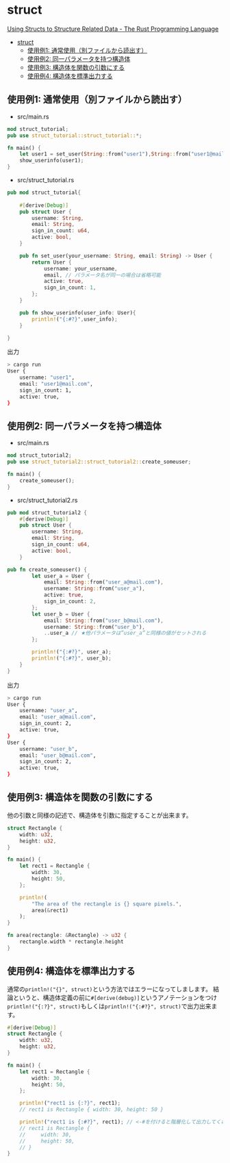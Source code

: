 # struct

[Using Structs to Structure Related Data - The Rust Programming Language](https://doc.rust-lang.org/book/ch05-00-structs.html)


<!-- @import "[TOC]" {cmd="toc" depthFrom=1 depthTo=6 orderedList=false} -->

<!-- code_chunk_output -->

- [struct](#struct)
  - [使用例1: 通常使用（別ファイルから読出す）](#使用例1-通常使用別ファイルから読出す)
  - [使用例2: 同一パラメータを持つ構造体](#使用例2-同一パラメータを持つ構造体)
  - [使用例3: 構造体を関数の引数にする](#使用例3-構造体を関数の引数にする)
  - [使用例4: 構造体を標準出力する](#使用例4-構造体を標準出力する)

<!-- /code_chunk_output -->


## 使用例1: 通常使用（別ファイルから読出す）

- src/main.rs

```rust
mod struct_tutorial;
pub use struct_tutorial::struct_tutorial::*;

fn main() {
    let user1 = set_user(String::from("user1"),String::from("user1@mail.com"));
    show_userinfo(user1);
}
```

- src/struct_tutorial.rs

```rust
pub mod struct_tutorial{
    
    #[derive(Debug)]
    pub struct User {
        username: String,
        email: String,
        sign_in_count: u64,
        active: bool,
    }

    pub fn set_user(your_username: String, email: String) -> User {
        return User {
            username: your_username,
            email, // パラメータ名が同一の場合は省略可能
            active: true,
            sign_in_count: 1,
        };
    }

    pub fn show_userinfo(user_info: User){
        println!("{:#?}",user_info);
    }

}
```

出力

```sh
> cargo run
User {
    username: "user1",
    email: "user1@mail.com",
    sign_in_count: 1,
    active: true,
}
```

## 使用例2: 同一パラメータを持つ構造体

- src/main.rs

```rust
mod struct_tutorial2;
pub use struct_tutorial2::struct_tutorial2::create_someuser;

fn main() {
    create_someuser();
}
```
- src/struct_tutorial2.rs

```rust
pub mod struct_tutorial2 {
    #[derive(Debug)]
    pub struct User {
        username: String,
        email: String,
        sign_in_count: u64,
        active: bool,
    }

pub fn create_someuser() {
        let user_a = User {
            email: String::from("user_a@mail.com"),
            username: String::from("user_a"),
            active: true,
            sign_in_count: 2,
        };
        let user_b = User {
            email: String::from("user_b@mail.com"),
            username: String::from("user_b"),
            ..user_a // ★他パラメータは”user_a”と同様の値がセットされる
        };

        println!("{:#?}", user_a);
        println!("{:#?}", user_b);
    }
}
```

出力

```sh
> cargo run
User {
    username: "user_a",
    email: "user_a@mail.com",
    sign_in_count: 2,
    active: true,
}
User {
    username: "user_b",
    email: "user_b@mail.com",
    sign_in_count: 2,
    active: true,
}
```

## 使用例3: 構造体を関数の引数にする

他の引数と同様の記述で、構造体を引数に指定することが出来ます。

```rust
struct Rectangle {
    width: u32,
    height: u32,
}

fn main() {
    let rect1 = Rectangle {
        width: 30,
        height: 50,
    };

    println!(
        "The area of the rectangle is {} square pixels.",
        area(&rect1)
    );
}

fn area(rectangle: &Rectangle) -> u32 {
    rectangle.width * rectangle.height
}
```

## 使用例4: 構造体を標準出力する

通常の`println!("{}", struct)`という方法ではエラーになってしまします。
結論というと、構造体定義の前に`#[derive(debug)]`というアノテーションをつけ
`println!("{:?}", struct)`もしくは`println!("{:#?}", struct)`で出力出来ます。

```rust
#[derive(Debug)]
struct Rectangle {
    width: u32,
    height: u32,
}

fn main() {
    let rect1 = Rectangle {
        width: 30,
        height: 50,
    };

    println!("rect1 is {:?}", rect1);
    // rect1 is Rectangle { width: 30, height: 50 }

    println!("rect1 is {:#?}", rect1); // <-#を付けると階層化して出力してくれる
    // rect1 is Rectangle {
    //     width: 30,
    //     height: 50,
    // }
}
```



